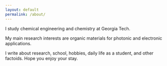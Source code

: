 ```yaml
---
layout: default
permalink: /about/
---
```

I study chemical engineering and chemistry at Georgia Tech.

My main research interests are organic materials for photonic and electronic applications.

I write about research, school, hobbies, daily life as a student, and other factoids. Hope you enjoy your stay.
